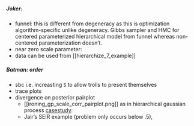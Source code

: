 
##### Joker: 
- funnel: this is different from degeneracy as this is optimization algorithm-specific unlike degeneracy. Gibbs sampler and HMC for centered parameterized hierarchical model from funnel whereas non-centered parameterization doesn’t.
- near zero scale parameter:
- data can be used from [[hierarchize_7_example]]    

##### Batman: order

- sbc i.e. increasting `S` to allow trolls to present themselves
- trace plots
- divergence on posterior pairplot
	- [[ironing_gp_scale_corr_pairplot.png]] as in hierarchical gaussian process [casestudy](https://mc-stan.org/users/documentation/case-studies/gaussian-process.html):
	- Jair’s SEIR example (problem only occurs below .5),